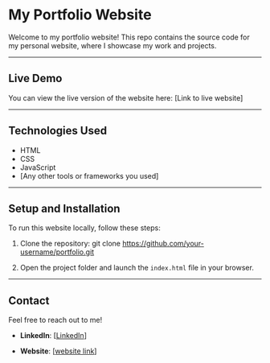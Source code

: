 # My Portfolio Website

Welcome to my portfolio website! This repo contains the source code for my personal website, where I showcase my work and projects.

---

## Live Demo

You can view the live version of the website here: [Link to live website]

---

## Technologies Used

- HTML
- CSS
- JavaScript
- [Any other tools or frameworks you used]

---

## Setup and Installation

To run this website locally, follow these steps:

1. Clone the repository:
git clone https://github.com/your-username/portfolio.git

2. Open the project folder and launch the `index.html` file in your browser.

---

## Contact

Feel free to reach out to me!

- **LinkedIn**: [[LinkedIn](https://www.linkedin.com/in/csshreyas/)]

- **Website**: [[website link](https://csshreyas28.github.io/)]
